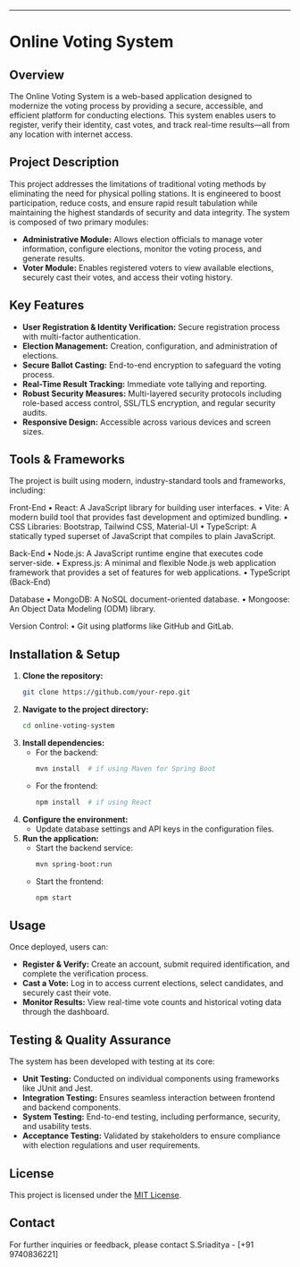 
---

# Online Voting System

## Overview

The Online Voting System is a web-based application designed to modernize the voting process by providing a secure, accessible, and efficient platform for conducting elections. This system enables users to register, verify their identity, cast votes, and track real-time results—all from any location with internet access.

## Project Description

This project addresses the limitations of traditional voting methods by eliminating the need for physical polling stations. It is engineered to boost participation, reduce costs, and ensure rapid result tabulation while maintaining the highest standards of security and data integrity. The system is composed of two primary modules:

* **Administrative Module:** Allows election officials to manage voter information, configure elections, monitor the voting process, and generate results.
* **Voter Module:** Enables registered voters to view available elections, securely cast their votes, and access their voting history.

## Key Features

* **User Registration & Identity Verification:** Secure registration process with multi-factor authentication.
* **Election Management:** Creation, configuration, and administration of elections.
* **Secure Ballot Casting:** End-to-end encryption to safeguard the voting process.
* **Real-Time Result Tracking:** Immediate vote tallying and reporting.
* **Robust Security Measures:** Multi-layered security protocols including role-based access control, SSL/TLS encryption, and regular security audits.
* **Responsive Design:** Accessible across various devices and screen sizes.

## Tools & Frameworks

The project is built using modern, industry-standard tools and frameworks, including:

Front-End
•	React: A JavaScript library for building user interfaces.
•	Vite: A modern build tool that provides fast development and optimized bundling.
•	CSS Libraries: Bootstrap, Tailwind CSS, Material-UI
•	TypeScript: A statically typed superset of JavaScript that compiles to plain JavaScript.

Back-End
•	Node.js: A JavaScript runtime engine that executes code server-side.
•	Express.js: A minimal and flexible Node.js web application framework that provides a set of features for web applications.
•	TypeScript (Back-End)

Database
•	MongoDB: A NoSQL document-oriented database.
•	Mongoose: An Object Data Modeling (ODM) library.

Version Control:
•	Git using platforms like GitHub and GitLab.

## Installation & Setup

1. **Clone the repository:**
   ```sh
   git clone https://github.com/your-repo.git
   ```
2. **Navigate to the project directory:**
   ```sh
   cd online-voting-system
   ```
3. **Install dependencies:**
   * For the backend:
     ```sh
     mvn install  # if using Maven for Spring Boot
     ```
   * For the frontend:
     ```sh
     npm install  # if using React
     ```
4. **Configure the environment:**
   * Update database settings and API keys in the configuration files.
5. **Run the application:**
   * Start the backend service:
     ```sh
     mvn spring-boot:run
     ```
   * Start the frontend:
     ```sh
     npm start
     ```

## Usage

Once deployed, users can:

* **Register & Verify:** Create an account, submit required identification, and complete the verification process.
* **Cast a Vote:** Log in to access current elections, select candidates, and securely cast their vote.
* **Monitor Results:** View real-time vote counts and historical voting data through the dashboard.

## Testing & Quality Assurance

The system has been developed with testing at its core:

* **Unit Testing:** Conducted on individual components using frameworks like JUnit and Jest.
* **Integration Testing:** Ensures seamless interaction between frontend and backend components.
* **System Testing:** End-to-end testing, including performance, security, and usability tests.
* **Acceptance Testing:** Validated by stakeholders to ensure compliance with election regulations and user requirements.

## License

This project is licensed under the [MIT License](https://chatgpt.com/c/LICENSE).

## Contact

For further inquiries or feedback, please contact S.Sriaditya - [+91 9740836221]
